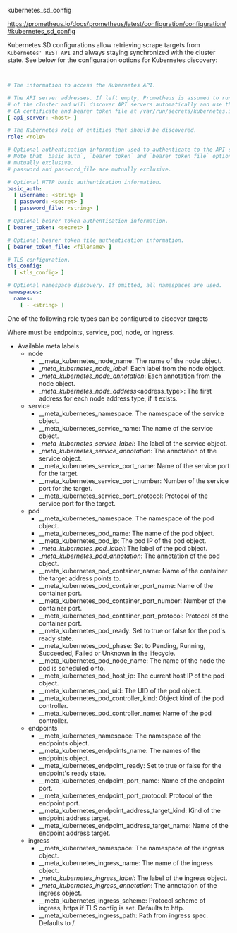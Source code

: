 kubernetes_sd_config

https://prometheus.io/docs/prometheus/latest/configuration/configuration/#kubernetes_sd_config

Kubernetes SD configurations allow retrieving scrape targets from `Kubernetes' REST API` and always staying synchronized with the cluster state.
See below for the configuration options for Kubernetes discovery:

```yml


# The information to access the Kubernetes API.

# The API server addresses. If left empty, Prometheus is assumed to run inside
# of the cluster and will discover API servers automatically and use the pod's
# CA certificate and bearer token file at /var/run/secrets/kubernetes.io/serviceaccount/.
[ api_server: <host> ]

# The Kubernetes role of entities that should be discovered.
role: <role>

# Optional authentication information used to authenticate to the API server.
# Note that `basic_auth`, `bearer_token` and `bearer_token_file` options are
# mutually exclusive.
# password and password_file are mutually exclusive.

# Optional HTTP basic authentication information.
basic_auth:
  [ username: <string> ]
  [ password: <secret> ]
  [ password_file: <string> ]

# Optional bearer token authentication information.
[ bearer_token: <secret> ]

# Optional bearer token file authentication information.
[ bearer_token_file: <filename> ]

# TLS configuration.
tls_config:
  [ <tls_config> ]

# Optional namespace discovery. If omitted, all namespaces are used.
namespaces:
  names:
    [ - <string> ]
```

One of the following role types can be configured to discover targets

Where <role> must be endpoints, service, pod, node, or ingress.

- Available meta labels
    - node
        - __meta_kubernetes_node_name: The name of the node object.
        - __meta_kubernetes_node_label_<labelname>: Each label from the node object.
        - __meta_kubernetes_node_annotation_<annotationname>: Each annotation from the node object.
        - __meta_kubernetes_node_address_<address_type>: The first address for each node address type, if it exists.
    - service
        - __meta_kubernetes_namespace: The namespace of the service object.
        - __meta_kubernetes_service_name: The name of the service object.
        - __meta_kubernetes_service_label_<labelname>: The label of the service object.
        - __meta_kubernetes_service_annotation_<annotationname>: The annotation of the service object.
        - __meta_kubernetes_service_port_name: Name of the service port for the target.
        - __meta_kubernetes_service_port_number: Number of the service port for the target.
        - __meta_kubernetes_service_port_protocol: Protocol of the service port for the target.
    - pod
        - __meta_kubernetes_namespace: The namespace of the pod object.
        - __meta_kubernetes_pod_name: The name of the pod object.
        - __meta_kubernetes_pod_ip: The pod IP of the pod object.
        - __meta_kubernetes_pod_label_<labelname>: The label of the pod object.
        - __meta_kubernetes_pod_annotation_<annotationname>: The annotation of the pod object.
        - __meta_kubernetes_pod_container_name: Name of the container the target address points to.
        - __meta_kubernetes_pod_container_port_name: Name of the container port.
        - __meta_kubernetes_pod_container_port_number: Number of the container port.
        - __meta_kubernetes_pod_container_port_protocol: Protocol of the container port.
        - __meta_kubernetes_pod_ready: Set to true or false for the pod's ready state.
        - __meta_kubernetes_pod_phase: Set to Pending, Running, Succeeded, Failed or Unknown in the lifecycle.
        - __meta_kubernetes_pod_node_name: The name of the node the pod is scheduled onto.
        - __meta_kubernetes_pod_host_ip: The current host IP of the pod object.
        - __meta_kubernetes_pod_uid: The UID of the pod object.
        - __meta_kubernetes_pod_controller_kind: Object kind of the pod controller.
        - __meta_kubernetes_pod_controller_name: Name of the pod controller.
    - endpoints
        - __meta_kubernetes_namespace: The namespace of the endpoints object.
        - __meta_kubernetes_endpoints_name: The names of the endpoints object.
        - __meta_kubernetes_endpoint_ready: Set to true or false for the endpoint's ready state.
        - __meta_kubernetes_endpoint_port_name: Name of the endpoint port.
        - __meta_kubernetes_endpoint_port_protocol: Protocol of the endpoint port.
        - __meta_kubernetes_endpoint_address_target_kind: Kind of the endpoint address target.
        - __meta_kubernetes_endpoint_address_target_name: Name of the endpoint address target.
    - ingress
        - __meta_kubernetes_namespace: The namespace of the ingress object.
        - __meta_kubernetes_ingress_name: The name of the ingress object.
        - __meta_kubernetes_ingress_label_<labelname>: The label of the ingress object.
        - __meta_kubernetes_ingress_annotation_<annotationname>: The annotation of the ingress object.
        - __meta_kubernetes_ingress_scheme: Protocol scheme of ingress, https if TLS config is set. Defaults to http.
        - __meta_kubernetes_ingress_path: Path from ingress spec. Defaults to /.
